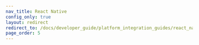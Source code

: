 ```yaml
---
nav_title: React Native
config_only: true
layout: redirect
redirect_to: /docs/developer_guide/platform_integration_guides/react_native/react_sdk_setup/
page_order: 5
---
```


